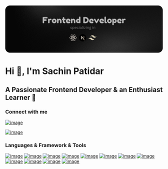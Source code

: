 


![Frontend Developer](image.png)


# Hi 👋, I'm Sachin Patidar

## A Passionate Frontend Developer & an Enthusiast Learner 💎


### Connect with me
[![image](https://github.com/harry413/sachin413/assets/73785500/36a95fcc-ca1e-4f96-acfb-4c0d6f03ba70)](https://www.linkedin.com/in/sachin-patidar-921578213/)

[![image](https://github.com/harry413/harry413/assets/73785500/46940655-dc3a-40d7-b1a6-967968fcbe4a)]()


### Languages & Framework & Tools

[![image](https://github.com/harry413/sachin413/assets/73785500/678258ca-74c6-46fc-82a5-b7fe240b1820)](https://html.com/)
[![image](https://github.com/harry413/sachin413/assets/73785500/d1c11708-400e-4d34-a25a-c5336940c63d)](https://web.dev/learn/css)
[![image](https://github.com/harry413/sachin413/assets/73785500/5d1b3068-0f62-486d-9772-5159888dcb5d)](https://getbootstrap.com/)
[![image](https://github.com/harry413/sachin413/assets/73785500/eb1da906-3721-457e-91db-ab85a355cbff)](https://tailwindcss.com/)
[![image](https://github.com/harry413/sachin413/assets/73785500/a3ad9c28-e669-474d-91d2-24e6641bf053)](https://sass-lang.com/)
[![image](https://github.com/harry413/sachin413/assets/73785500/d105c149-5a7f-4b2f-b6f8-fbdd1b9650ea)](https://nextjs.org/)
[![image](https://github.com/harry413/sachin413/assets/73785500/f18b2dc8-e79f-417e-8a84-b50510a85098)](https://react.dev/)
[![image](https://github.com/harry413/sachin413/assets/73785500/75ea2d14-de37-4f4e-8a01-9864a67fb513)](https://redux.js.org/)
[![image](https://github.com/harry413/sachin413/assets/73785500/a679618d-cf8b-4c78-8fdb-1a67ed130f97)](https://www.mongodb.com/)
[![image](https://github.com/harry413/sachin413/assets/73785500/90d8db27-b21e-45f1-8f22-a275776e5a9c)](https://nodejs.org/en)
[![image](https://github.com/harry413/sachin413/assets/73785500/2106d3da-8707-4372-a4ba-032fa4d673d3)](https://www.postman.com/)
[![image](https://github.com/harry413/sachin413/assets/73785500/ff2ef04f-8082-44c3-94cc-b87e732de527)](https://babeljs.io/)





